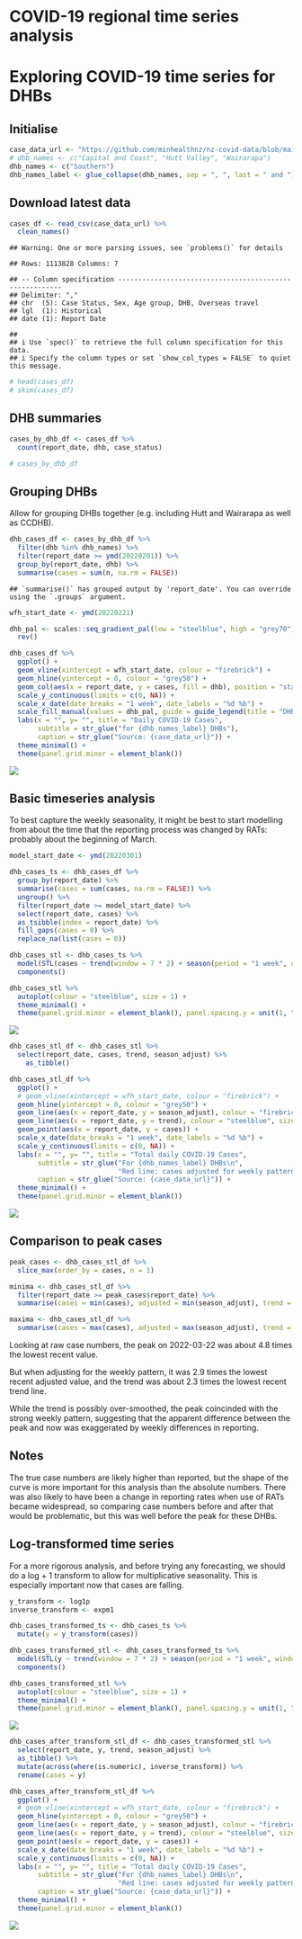 COVID-19 regional time series analysis
================

# Exploring COVID-19 time series for DHBs

## Initialise

``` r
case_data_url <- "https://github.com/minhealthnz/nz-covid-data/blob/main/cases/covid-cases.csv?raw=true"
# dhb_names <- c("Capital and Coast", "Hutt Valley", "Wairarapa")
dhb_names <- c("Southern")
dhb_names_label <- glue_collapse(dhb_names, sep = ", ", last = " and ")
```

## Download latest data

``` r
cases_df <- read_csv(case_data_url) %>% 
  clean_names()
```

    ## Warning: One or more parsing issues, see `problems()` for details

    ## Rows: 1113828 Columns: 7

    ## -- Column specification --------------------------------------------------------
    ## Delimiter: ","
    ## chr  (5): Case Status, Sex, Age group, DHB, Overseas travel
    ## lgl  (1): Historical
    ## date (1): Report Date

    ## 
    ## i Use `spec()` to retrieve the full column specification for this data.
    ## i Specify the column types or set `show_col_types = FALSE` to quiet this message.

``` r
# head(cases_df)
# skim(cases_df)
```

## DHB summaries

``` r
cases_by_dhb_df <- cases_df %>% 
  count(report_date, dhb, case_status)

# cases_by_dhb_df
```

## Grouping DHBs

Allow for grouping DHBs together (e.g. including Hutt and Wairarapa as well as CCDHB).

``` r
dhb_cases_df <- cases_by_dhb_df %>% 
  filter(dhb %in% dhb_names) %>% 
  filter(report_date >= ymd(20220201)) %>% 
  group_by(report_date, dhb) %>% 
  summarise(cases = sum(n, na.rm = FALSE))
```

    ## `summarise()` has grouped output by 'report_date'. You can override using the `.groups` argument.

``` r
wfh_start_date <- ymd(20220221)

dhb_pal <- scales::seq_gradient_pal(low = "steelblue", high = "grey70")(seq(0, 1,length.out = length(dhb_names))) %>% 
  rev()

dhb_cases_df %>%
  ggplot() +
  geom_vline(xintercept = wfh_start_date, colour = "firebrick") +
  geom_hline(yintercept = 0, colour = "grey50") +
  geom_col(aes(x = report_date, y = cases, fill = dhb), position = "stack", width = 0.8) +
  scale_y_continuous(limits = c(0, NA)) +
  scale_x_date(date_breaks = "1 week", date_labels = "%d %b") +
  scale_fill_manual(values = dhb_pal, guide = guide_legend(title = "DHB")) +
  labs(x = "", y= "", title = "Daily COVID-19 Cases",
       subtitle = str_glue("for {dhb_names_label} DHBs"),
       caption = str_glue("Source: {case_data_url}")) +
  theme_minimal() +
  theme(panel.grid.minor = element_blank())
```

![](covid-time-series_files/figure-markdown_github/dhb-grouping-1.png)

## Basic timeseries analysis

To best capture the weekly seasonality, it might be best to start modelling from about the time that the reporting process was changed by RATs: probably about the beginning of March.

``` r
model_start_date <- ymd(20220301)

dhb_cases_ts <- dhb_cases_df %>% 
  group_by(report_date) %>% 
  summarise(cases = sum(cases, na.rm = FALSE)) %>% 
  ungroup() %>% 
  filter(report_date >= model_start_date) %>% 
  select(report_date, cases) %>% 
  as_tsibble(index = report_date) %>% 
  fill_gaps(cases = 0) %>% 
  replace_na(list(cases = 0))

dhb_cases_stl <- dhb_cases_ts %>% 
  model(STL(cases ~ trend(window = 7 * 2) + season(period = "1 week", window = Inf))) %>% 
  components()

dhb_cases_stl %>% 
  autoplot(colour = "steelblue", size = 1) +
  theme_minimal() +
  theme(panel.grid.minor = element_blank(), panel.spacing.y = unit(1, "lines"))
```

![](covid-time-series_files/figure-markdown_github/basic-ts-1.png)

``` r
dhb_cases_stl_df <- dhb_cases_stl %>% 
  select(report_date, cases, trend, season_adjust) %>% 
    as_tibble()

dhb_cases_stl_df %>% 
  ggplot() +
  # geom_vline(xintercept = wfh_start_date, colour = "firebrick") +
  geom_hline(yintercept = 0, colour = "grey50") +
  geom_line(aes(x = report_date, y = season_adjust), colour = "firebrick", size = 1) +
  geom_line(aes(x = report_date, y = trend), colour = "steelblue", size = 1) +
  geom_point(aes(x = report_date, y = cases)) +
  scale_x_date(date_breaks = "1 week", date_labels = "%d %b") +
  scale_y_continuous(limits = c(0, NA)) +
  labs(x = "", y= "", title = "Total daily COVID-19 Cases",
       subtitle = str_glue("For {dhb_names_label} DHBs\n", 
                           "Red line: cases adjusted for weekly pattern. Blue line: trend component."),
       caption = str_glue("Source: {case_data_url}")) +
  theme_minimal() +
  theme(panel.grid.minor = element_blank())
```

![](covid-time-series_files/figure-markdown_github/seasonally-adjusted-1.png)

## Comparison to peak cases

``` r
peak_cases <- dhb_cases_stl_df %>% 
  slice_max(order_by = cases, n = 1)

minima <- dhb_cases_stl_df %>% 
  filter(report_date >= peak_cases$report_date) %>% 
  summarise(cases = min(cases), adjusted = min(season_adjust), trend = min(trend))

maxima <- dhb_cases_stl_df %>% 
  summarise(cases = max(cases), adjusted = max(season_adjust), trend = max(trend))
```

Looking at raw case numbers, the peak on 2022-03-22 was about 4.8 times the lowest recent value.

But when adjusting for the weekly pattern, it was 2.9 times the lowest recent adjusted value, and the trend was about 2.3 times the lowest recent trend line.

While the trend is possibly over-smoothed, the peak coincinded with the strong weekly pattern, suggesting that the apparent difference between the peak and now was exaggerated by weekly differences in reporting.

## Notes

The true case numbers are likely higher than reported, but the shape of the curve is more important for this analysis than the absolute numbers. There was also likely to have been a change in reporting rates when use of RATs became widespread, so comparing case numbers before and after that would be problematic, but this was well before the peak for these DHBs.

## Log-transformed time series

For a more rigorous analysis, and before trying any forecasting, we should do a log + 1 transform to allow for multiplicative seasonality. This is especially important now that cases are falling.

``` r
y_transform <- log1p
inverse_transform <- expm1

dhb_cases_transformed_ts <- dhb_cases_ts %>% 
  mutate(y = y_transform(cases))

dhb_cases_transformed_stl <- dhb_cases_transformed_ts %>% 
  model(STL(y ~ trend(window = 7 * 2) + season(period = "1 week", window = Inf))) %>% 
  components()

dhb_cases_transformed_stl %>% 
  autoplot(colour = "steelblue", size = 1) +
  theme_minimal() +
  theme(panel.grid.minor = element_blank(), panel.spacing.y = unit(1, "lines"))
```

![](covid-time-series_files/figure-markdown_github/log-transform-1.png)

``` r
dhb_cases_after_transform_stl_df <- dhb_cases_transformed_stl %>% 
  select(report_date, y, trend, season_adjust) %>% 
  as_tibble() %>% 
  mutate(across(where(is.numeric), inverse_transform)) %>% 
  rename(cases = y)

dhb_cases_after_transform_stl_df %>% 
  ggplot() +
  # geom_vline(xintercept = wfh_start_date, colour = "firebrick") +
  geom_hline(yintercept = 0, colour = "grey50") +
  geom_line(aes(x = report_date, y = season_adjust), colour = "firebrick", size = 1) +
  geom_line(aes(x = report_date, y = trend), colour = "steelblue", size = 1) +
  geom_point(aes(x = report_date, y = cases)) +
  scale_x_date(date_breaks = "1 week", date_labels = "%d %b") +
  scale_y_continuous(limits = c(0, NA)) +
  labs(x = "", y= "", title = "Total daily COVID-19 Cases",
       subtitle = str_glue("For {dhb_names_label} DHBs\n", 
                           "Red line: cases adjusted for weekly pattern. Blue line: trend component."),
       caption = str_glue("Source: {case_data_url}")) +
  theme_minimal() +
  theme(panel.grid.minor = element_blank())
```

![](covid-time-series_files/figure-markdown_github/log-transform-2.png)
